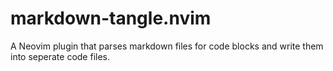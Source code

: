 # markdown-tangle.nvim
A Neovim plugin that parses markdown files for code blocks and write them into seperate code files.

